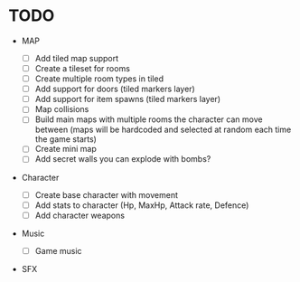 # TODO

- MAP

  - [ ] Add tiled map support
  - [ ] Create a tileset for rooms
  - [ ] Create multiple room types in tiled
  - [ ] Add support for doors (tiled markers layer)
  - [ ] Add support for item spawns (tiled markers layer)
  - [ ] Map collisions
  - [ ] Build main maps with multiple rooms the character can move between (maps will be hardcoded and selected at random each time the game starts)
  - [ ] Create mini map
  - [ ] Add secret walls you can explode with bombs?

- Character
  - [ ] Create base character with movement
  - [ ] Add stats to character (Hp, MaxHp, Attack rate, Defence)
  - [ ] Add character weapons
- Music
  - [ ] Game music
- SFX
